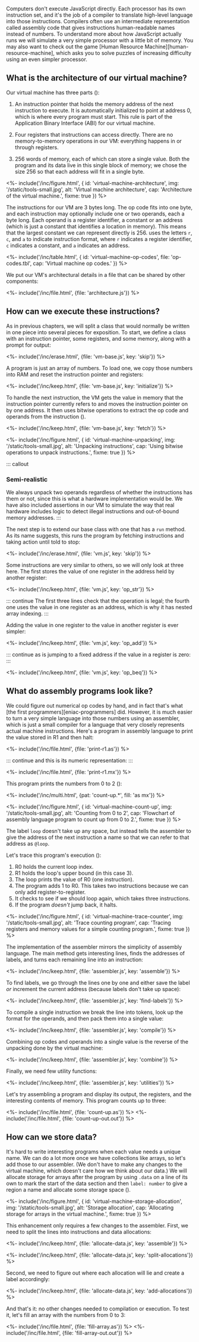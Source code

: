 ---
---

Computers don't execute JavaScript directly.
Each processor has its own <g key="instruction_set">instruction set</g>,
and it's the job of a <g key="compiler">compiler</g> to translate high-level language into those instructions.
Compilers often use an intermediate representation called <g key="assembly_code">assembly code</g>
that gives instructions human-readable names instead of numbers.
To understand more about how JavaScript actually runs
we will simulate a very simple processor with a little bit of memory.
You may also want to check out the game [Human Resource Machine][human-resource-machine],
which asks you to solve puzzles of increasing difficulty using an even simpler processor.

## What is the architecture of our virtual machine?

Our <g key="virtual_machine">virtual machine</g> has three parts
(<f key="virtual-machine-architecture"></f>):

1.  An <g key="instruction_pointer">instruction pointer</g> that holds the memory address of the next instruction to execute.
    It is automatically initialized to point at address 0,
    which is where every program must start.
    This rule is part of the <g key="abi">Application Binary Interface</g> (ABI) for our virtual machine.

1.  Four <g key="register">registers</g> that instructions can access directly.
    There are no memory-to-memory operations in our VM:
    everything  happens in or through registers.

1.  256 <g key="word_memory">words</g> of memory, each of which can store a single value.
    Both the program and its data live in this single block of memory;
    we chose the size 256 so that each address will fit in a single byte.

<%- include('/inc/figure.html', {
    id: 'virtual-machine-architecture',
    img: '/static/tools-small.jpg',
    alt: 'Virtual machine architecture',
    cap: 'Architecture of the virtual machine.',
    fixme: true
}) %>

The instructions for our VM are 3 bytes long.
The <g key="op_code">op code</g> fits into one byte,
and each instruction may optionally include one or two operands,
each a byte long.
Each operand is a register identifier,
a constant
or an address
(which is just a constant that identifies a location in memory).
This means that the largest constant we can represent directly is 256.
<t key="virtual-machine-op-codes"></t> uses the letters `r`, `c`, and `a`
to indicate instruction format,
where `r` indicates a register identifier,
`c` indicates a constant,
and `a` indicates an address.

<%- include('/inc/table.html', {
    id: 'virtual-machine-op-codes',
    file: 'op-codes.tbl',
    cap: 'Virtual machine op codes.'
}) %>

We put our VM's architectural details in a file
that can be shared by other components:

<%- include('/inc/file.html', {file: 'architecture.js'}) %>

## How can we execute these instructions?

As in previous chapters,
we will split a class that would normally be written in one piece into several pieces for exposition.
To start,
we define a class with an instruction pointer, some registers, and some memory,
along with a prompt for output:

<%- include('/inc/erase.html', {file: 'vm-base.js', key: 'skip'}) %>

A program is just an array of numbers.
To load one,
we copy those numbers into RAM and reset the instruction pointer and registers:

<%- include('/inc/keep.html', {file: 'vm-base.js', key: 'initialize'}) %>

To handle the next instruction,
the VM gets the value in memory that the instruction pointer currently refers to
and moves the instruction pointer on by one address.
It then uses <g key="bitwise_operation">bitwise operations</a>
to extract the op code and operands from the instruction
(<f key="virtual-machine-unpacking"></f>).

<%- include('/inc/keep.html', {file: 'vm-base.js', key: 'fetch'}) %>

<%- include('/inc/figure.html', {
    id: 'virtual-machine-unpacking',
    img: '/static/tools-small.jpg',
    alt: 'Unpacking instructions',
    cap: 'Using bitwise operations to unpack instructions.',
    fixme: true
}) %>

::: callout
### Semi-realistic

We always unpack two operands regardless of whether the instructions has them or not,
since this is what a hardware implementation would be.
We have also included assertions in our VM
to simulate the way that real hardware includes logic
to detect illegal instructions and out-of-bound memory addresses.
:::

The next step is to extend our base class with one that has a `run` method.
As its name suggests,
this runs the program by fetching instructions and taking action until told to stop:

<%- include('/inc/erase.html', {file: 'vm.js', key: 'skip'}) %>

Some instructions are very similar to others,
so we will only look at three here.
The first stores the value of one register in the address held by another register:

<%- include('/inc/keep.html', {file: 'vm.js', key: 'op_str'}) %>

::: continue
The first three lines check that the operation is legal;
the fourth one uses the value in one register as an address,
which is why it has nested array indexing.
:::

Adding the value in one register to the value in another register
is ever simpler:

<%- include('/inc/keep.html', {file: 'vm.js', key: 'op_add'}) %>

::: continue
as is jumping to a fixed address if the value in a register is zero:
:::

<%- include('/inc/keep.html', {file: 'vm.js', key: 'op_beq'}) %>

## What do assembly programs look like?

We could figure out numerical op codes by hand,
and in fact that's what [the first programmers][eniac-programmers] did.
However,
it is much easier to turn a very simple language into those numbers
using an <g key="assembler">assembler</g>,
which is just a small compiler for a language that very closely represents actual machine instructions.
Here's a program in assembly language to print the value stored in R1 and then halt:

<%- include('/inc/file.html', {file: 'print-r1.as'}) %>

::: continue
and this is its numeric representation:
:::

<%- include('/inc/file.html', {file: 'print-r1.mx'}) %>

This program prints the numbers from 0 to 2
(<f key="virtual-machine-count-up"></f>):

<%- include('/inc/multi.html', {pat: 'count-up.*', fill: 'as mx'}) %>

<%- include('/inc/figure.html', {
    id: 'virtual-machine-count-up',
    img: '/static/tools-small.jpg',
    alt: 'Counting from 0 to 2',
    cap: 'Flowchart of assembly language program to count up from 0 to 2.',
    fixme: true
}) %>

The <g key="label_address">label</g> `loop` doesn't take up any space,
but instead tells the assembler to give the address of the next instruction a name
so that we can refer to that address as `@loop`.

Let's trace this program's execution
(<f key="virtual-machine-trace-counter"></f>):

1.  R0 holds the current loop index.
1.  R1 holds the loop's upper bound (in this case 3).
1.  The loop prints the value of R0 (one instruction).
1.  The program adds 1 to R0.
    This takes two instructions because we can only add register-to-register.
1.  It checks to see if we should loop again,
    which takes three instructions.
1.  If the program *doesn't* jump back, it halts.

<%- include('/inc/figure.html', {
    id: 'virtual-machine-trace-counter',
    img: '/static/tools-small.jpg',
    alt: 'Trace counting program',
    cap: 'Tracing registers and memory values for a simple counting program.',
    fixme: true
}) %>

The implementation of the assembler mirrors the simplicity of assembly language.
The main method gets interesting lines,
finds the addresses of labels,
and turns each remaining line into an instruction:

<%- include('/inc/keep.html', {file: 'assembler.js', key: 'assemble'}) %>

To find labels,
we go through the lines one by one
and either save the label *or* increment the current address
(because labels don't take up space):

<%- include('/inc/keep.html', {file: 'assembler.js', key: 'find-labels'}) %>

To compile a single instruction we break the line into <g key="token">tokens</g>,
look up the format for the operands,
and then pack them into a single value:

<%- include('/inc/keep.html', {file: 'assembler.js', key: 'compile'}) %>

Combining op codes and operands into a single value
is the reverse of the unpacking done by the virtual machine:

<%- include('/inc/keep.html', {file: 'assembler.js', key: 'combine'}) %>

Finally, we need few utility functions:

<%- include('/inc/keep.html', {file: 'assembler.js', key: 'utilities'}) %>

Let's try assembling a program and display its output,
the registers,
and the interesting contents of memory.
This program counts up to three:

<%- include('/inc/file.html', {file: 'count-up.as'}) %>
<%- include('/inc/file.html', {file: 'count-up-out.out'}) %>

## How can we store data?

It's hard to write interesting programs when each value needs a unique name.
We can do a lot more once we have collections like arrays,
so let's add those to our assembler.
(We don't have to make any changes to the virtual machine,
which doesn't care how we think about our data.)
We will allocate storage for arrays after the program
by using `.data` on a line of its own to mark the start of the data section
and then `label: number` to give a region a name and allocate some storage space
(<f key="virtual-machine-storage-allocation"></f>).

<%- include('/inc/figure.html', {
    id: 'virtual-machine-storage-allocation',
    img: '/static/tools-small.jpg',
    alt: 'Storage allocation',
    cap: 'Allocating storage for arrays in the virtual machine.',
    fixme: true
}) %>

This enhancement only requires a few changes to the assembler.
First,
we need to split the lines into instructions and data allocations:

<%- include('/inc/keep.html', {file: 'allocate-data.js', key: 'assemble'}) %>

<%- include('/inc/keep.html', {file: 'allocate-data.js', key: 'split-allocations'}) %>

Second,
we need to figure out where each allocation will lie and create a label accordingly:

<%- include('/inc/keep.html', {file: 'allocate-data.js', key: 'add-allocations'}) %>

And that's it:
no other changes needed to compilation or execution.
To test it,
let's fill an array with the numbers from 0 to 3:

<%- include('/inc/file.html', {file: 'fill-array.as'}) %>
<%- include('/inc/file.html', {file: 'fill-array-out.out'}) %>
